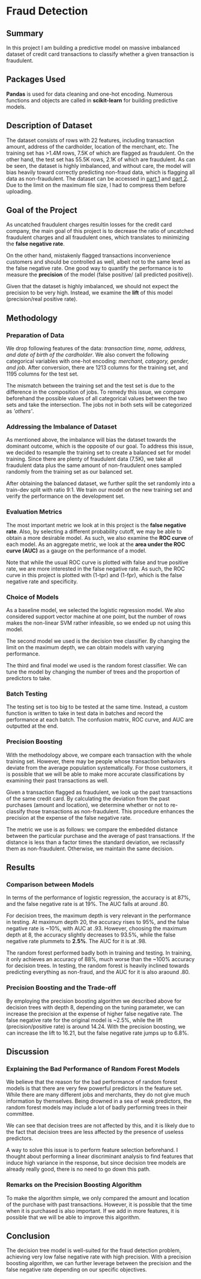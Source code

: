 # Fraud Detection

## Summary
In this project I am building a predictive model on massive imbalanced dataset of credit card transactions to classify whether a given transaction is fraudulent.

## Packages Used
**Pandas** is used for data cleaning and one-hot encoding. Numerous functions and objects are called in **scikit-learn** for building predictive models.

## Description of Dataset
The dataset consists of rows with 22 features, including transaction amount, address of the cardholder, location of the merchant, etc. The training set has >1.4M rows, 7.5K of which are flagged as fraudulent. On the other hand, the test set has 55.5K rows, 2.1K of which are fraudulent. As can be seen, the dataset is highly imbalanced, and without care, the model will bias heavily toward correctly predicting non-fraud data, which is flagging all data as non-fraudulent. The dataset can be accessed in [part 1](data_set.part1.rar) and [part 2](data_set.part2.rar). Due to the limit on the maximum file size, I had to compress them before uploading.

## Goal of the Project
As uncatched fraudulent charges resultin losses for the credit card company, the main goal of this project is to decrease the ratio of uncatched fraudulent charges and all fraudulent ones, which translates to minimizing the **false negative rate**. 

On the other hand, mistakenly flagged transactions inconvenience customers and should be controlled as well, albeit not to the same level as the false negative rate. One good way to quantify the performance is to measure the **precision** of the model (false positive/ (all predicted positive)). 

Given that the dataset is highly imbalanced, we should not expect the precision to be very high. Instead, we examine the **lift** of this model (precision/real positive rate).

## Methodology

### Preparation of Data
We drop following features of the data: *transaction time, name, address, and date of birth of the cardholder*. We also convert the following categorical variables with one-hot encoding: *merchant, category, gender, and job*. After conversion, there are 1213 columns for the training set, and 1195 columns for the test set.

The mismatch between the training set and the test set is due to the difference in the composition of jobs. To remedy this issue, we compare beforehand the possible values of all categorical values between the two sets and take the intersection. The jobs not in both sets will be categorized as *'others'*.

### Addressing the Imbalance of Dataset
As mentioned above, the imbalance will bias the dataset towards the dominant outcome, which is the opposite of our goal. To address this issue, we decided to resample the training set to create a balanced set for model training. Since there are plenty of fraudulent data (7.5K), we take all fraudulent data plus the same amount of non-fraudulent ones sampled randomly from the training set as our balanced set.

After obtaining the balanced dataset, we further split the set randomly into a train-dev split with ratio 9:1. We train our model on the new training set and verify the performance on the development set.

### Evaluation Metrics
The most important metric we look at in this project is the **false negative rate**. Also, by selecting a different probability cutoff, we may be able to obtain a more desirable model. As such, we also examine the **ROC curve** of each model. As an aggregate metric, we look at the **area under the ROC curve (AUC)** as a gauge on the performance of a model.

Note that while the usual ROC curve is plotted with false and true positive rate, we are more interested in the false negative rate. As such, the ROC curve in this project is plotted with (1-tpr) and (1-fpr), which is the false negative rate and specificity.

### Choice of Models
As a baseline model, we selected the logistic regression model. We also considered support vector machine at one point, but the number of rows makes the non-linear SVM rather infeasible, so we ended up not using this model.

The second model we used is the decision tree classifier. By changing the limit on the maximum depth, we can obtain models with varying performance.

The third and final model we used is the random forest classifier. We can tune the model by changing the number of trees and the proportion of predictors to take.

### Batch Testing
The testing set is too big to be tested at the same time. Instead, a custom function is written to take in test data in batches and record the performance at each batch. The confusion matrix, ROC curve, and AUC are outputted at the end.

### Precision Boosting
With the methodology above, we compare each transaction with the whole training set. However, there may be people whose transaction behaviors deviate from the average population systematically. For those customers, it is possible that we will be able to make more accurate classifications by examining their past transactions as well. 

Given a transaction flagged as fraudulent, we look up the past transactions of the same credit card. By calculating the deviation from the past purchases (amount and location), we determine whether or not to re-classify those transactions as non-fraudulent. This procedure enhances the precision at the expense of the false negative rate.

The metric we use is as follows: we compare the embedded distance between the particular purchase and the average of past transactions. If the distance is less than a factor times the standard deviation, we reclassify them as non-fraudulent. Otherwise, we maintain the same decision.

## Results
### Comparison between Models

In terms of the performance of logistic regression, the accuracy is at 87%, and the false negative rate is at 19%. The AUC falls at around .80.

For decision trees, the maximum depth is very relevant in the performance in testing. At maximum depth 20, the accuracy rises to 95%, and the false negative rate is ~10%, with AUC at .93. However, choosing the maximum depth at 8, the accuracy slightly decreases to 93.5%, while the false negative rate plummets to **2.5%**. The AUC for it is at .98.

The random forest performed badly both in training and testing. In training, it only achieves an accuracy of 88%, much worse than the ~100% accuracy for decision trees. In testing, the random forest is heavily inclined towards predicting everything as non-fraud, and the AUC for it is also araound .80.

### Precision Boosting and the Trade-off

By employing the precision boosting algorithm we described above for decision trees with depth 8, depending on the tuning parameter, we can increase the precision at the expense of higher false negative rate. The false negative rate for the original model is ~2.5%, while the lift (precision/positive rate) is around 14.24. With the precision boosting, we can increase the lift to 16.21, but the false negative rate jumps up to 6.8%.

## Discussion
### Explaining the Bad Performance of Random Forest Models
We believe that the reason for the bad performance of random forest models is that there are very few powerful predictors in the feature set. While there are many different jobs and merchants, they do not give much information by themselves. Being drowned in a sea of weak predictors, the random forest models may include a lot of badly performing trees in their committee.

We can see that decision trees are not affected by this, and it is likely due to the fact that decision trees are less affected by the presence of useless predictors.

A way to solve this issue is to perform feature selection beforehand. I thought about performing a linear discriminant analysis to find features that induce high variance in the response, but since decision tree models are already really good, there is no need to go down this path.

### Remarks on the Precision Boosting Algorithm
To make the algorithm simple, we only compared the amount and location of the purchase with past transactions. However, it is possible that the time when it is purchased is also important. If we add in more features, it is possible that we will be able to improve this algorithm.

## Conclusion

The decision tree model is well-suited for the fraud detection problem, achieving very low false negative rate with high precision. With a precision boosting algorithm, we can further leverage between the precision and the false negative rate depending on our specific objectives.
